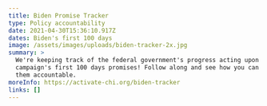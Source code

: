 ```yaml
---
title: Biden Promise Tracker
type: Policy accountability
date: 2021-04-30T15:36:10.917Z
dates: Biden's first 100 days
image: /assets/images/uploads/biden-tracker-2x.jpg
summary: >
  We're keeping track of the federal government's progress acting upon the Biden
  campaign's first 100 days promises! Follow along and see how you can help hold
  them accountable.
moreInfo: https://activate-chi.org/biden-tracker
links: []
---
```

